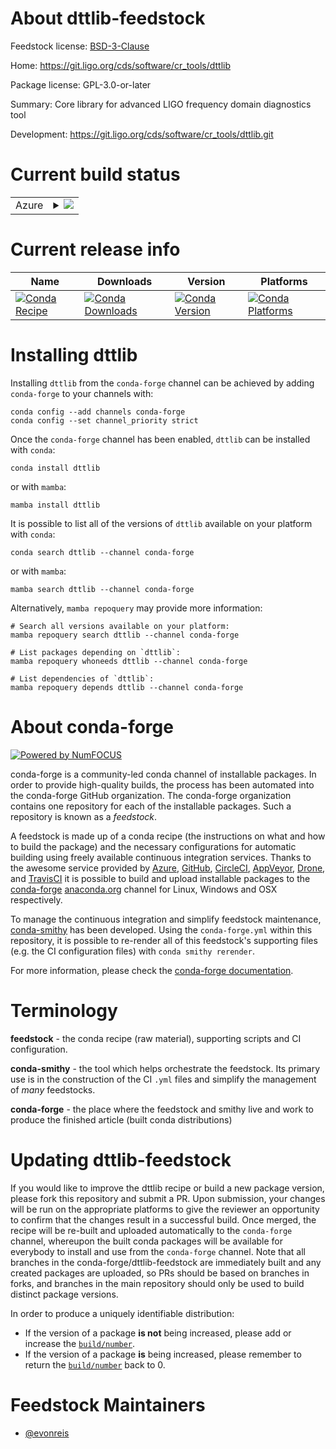 About dttlib-feedstock
======================

Feedstock license: [BSD-3-Clause](https://github.com/conda-forge/dttlib-feedstock/blob/main/LICENSE.txt)

Home: https://git.ligo.org/cds/software/cr_tools/dttlib

Package license: GPL-3.0-or-later

Summary: Core library for advanced LIGO frequency domain diagnostics tool

Development: https://git.ligo.org/cds/software/cr_tools/dttlib.git

Current build status
====================


<table>
    
  <tr>
    <td>Azure</td>
    <td>
      <details>
        <summary>
          <a href="https://dev.azure.com/conda-forge/feedstock-builds/_build/latest?definitionId=26163&branchName=main">
            <img src="https://dev.azure.com/conda-forge/feedstock-builds/_apis/build/status/dttlib-feedstock?branchName=main">
          </a>
        </summary>
        <table>
          <thead><tr><th>Variant</th><th>Status</th></tr></thead>
          <tbody><tr>
              <td>linux_64_python3.10.____cpython</td>
              <td>
                <a href="https://dev.azure.com/conda-forge/feedstock-builds/_build/latest?definitionId=26163&branchName=main">
                  <img src="https://dev.azure.com/conda-forge/feedstock-builds/_apis/build/status/dttlib-feedstock?branchName=main&jobName=linux&configuration=linux%20linux_64_python3.10.____cpython" alt="variant">
                </a>
              </td>
            </tr><tr>
              <td>linux_64_python3.11.____cpython</td>
              <td>
                <a href="https://dev.azure.com/conda-forge/feedstock-builds/_build/latest?definitionId=26163&branchName=main">
                  <img src="https://dev.azure.com/conda-forge/feedstock-builds/_apis/build/status/dttlib-feedstock?branchName=main&jobName=linux&configuration=linux%20linux_64_python3.11.____cpython" alt="variant">
                </a>
              </td>
            </tr><tr>
              <td>linux_64_python3.12.____cpython</td>
              <td>
                <a href="https://dev.azure.com/conda-forge/feedstock-builds/_build/latest?definitionId=26163&branchName=main">
                  <img src="https://dev.azure.com/conda-forge/feedstock-builds/_apis/build/status/dttlib-feedstock?branchName=main&jobName=linux&configuration=linux%20linux_64_python3.12.____cpython" alt="variant">
                </a>
              </td>
            </tr><tr>
              <td>linux_64_python3.13.____cp313</td>
              <td>
                <a href="https://dev.azure.com/conda-forge/feedstock-builds/_build/latest?definitionId=26163&branchName=main">
                  <img src="https://dev.azure.com/conda-forge/feedstock-builds/_apis/build/status/dttlib-feedstock?branchName=main&jobName=linux&configuration=linux%20linux_64_python3.13.____cp313" alt="variant">
                </a>
              </td>
            </tr><tr>
              <td>linux_64_python3.14.____cp314</td>
              <td>
                <a href="https://dev.azure.com/conda-forge/feedstock-builds/_build/latest?definitionId=26163&branchName=main">
                  <img src="https://dev.azure.com/conda-forge/feedstock-builds/_apis/build/status/dttlib-feedstock?branchName=main&jobName=linux&configuration=linux%20linux_64_python3.14.____cp314" alt="variant">
                </a>
              </td>
            </tr>
          </tbody>
        </table>
      </details>
    </td>
  </tr>
</table>

Current release info
====================

| Name | Downloads | Version | Platforms |
| --- | --- | --- | --- |
| [![Conda Recipe](https://img.shields.io/badge/recipe-dttlib-green.svg)](https://anaconda.org/conda-forge/dttlib) | [![Conda Downloads](https://img.shields.io/conda/dn/conda-forge/dttlib.svg)](https://anaconda.org/conda-forge/dttlib) | [![Conda Version](https://img.shields.io/conda/vn/conda-forge/dttlib.svg)](https://anaconda.org/conda-forge/dttlib) | [![Conda Platforms](https://img.shields.io/conda/pn/conda-forge/dttlib.svg)](https://anaconda.org/conda-forge/dttlib) |

Installing dttlib
=================

Installing `dttlib` from the `conda-forge` channel can be achieved by adding `conda-forge` to your channels with:

```
conda config --add channels conda-forge
conda config --set channel_priority strict
```

Once the `conda-forge` channel has been enabled, `dttlib` can be installed with `conda`:

```
conda install dttlib
```

or with `mamba`:

```
mamba install dttlib
```

It is possible to list all of the versions of `dttlib` available on your platform with `conda`:

```
conda search dttlib --channel conda-forge
```

or with `mamba`:

```
mamba search dttlib --channel conda-forge
```

Alternatively, `mamba repoquery` may provide more information:

```
# Search all versions available on your platform:
mamba repoquery search dttlib --channel conda-forge

# List packages depending on `dttlib`:
mamba repoquery whoneeds dttlib --channel conda-forge

# List dependencies of `dttlib`:
mamba repoquery depends dttlib --channel conda-forge
```


About conda-forge
=================

[![Powered by
NumFOCUS](https://img.shields.io/badge/powered%20by-NumFOCUS-orange.svg?style=flat&colorA=E1523D&colorB=007D8A)](https://numfocus.org)

conda-forge is a community-led conda channel of installable packages.
In order to provide high-quality builds, the process has been automated into the
conda-forge GitHub organization. The conda-forge organization contains one repository
for each of the installable packages. Such a repository is known as a *feedstock*.

A feedstock is made up of a conda recipe (the instructions on what and how to build
the package) and the necessary configurations for automatic building using freely
available continuous integration services. Thanks to the awesome service provided by
[Azure](https://azure.microsoft.com/en-us/services/devops/), [GitHub](https://github.com/),
[CircleCI](https://circleci.com/), [AppVeyor](https://www.appveyor.com/),
[Drone](https://cloud.drone.io/welcome), and [TravisCI](https://travis-ci.com/)
it is possible to build and upload installable packages to the
[conda-forge](https://anaconda.org/conda-forge) [anaconda.org](https://anaconda.org/)
channel for Linux, Windows and OSX respectively.

To manage the continuous integration and simplify feedstock maintenance,
[conda-smithy](https://github.com/conda-forge/conda-smithy) has been developed.
Using the ``conda-forge.yml`` within this repository, it is possible to re-render all of
this feedstock's supporting files (e.g. the CI configuration files) with ``conda smithy rerender``.

For more information, please check the [conda-forge documentation](https://conda-forge.org/docs/).

Terminology
===========

**feedstock** - the conda recipe (raw material), supporting scripts and CI configuration.

**conda-smithy** - the tool which helps orchestrate the feedstock.
                   Its primary use is in the construction of the CI ``.yml`` files
                   and simplify the management of *many* feedstocks.

**conda-forge** - the place where the feedstock and smithy live and work to
                  produce the finished article (built conda distributions)


Updating dttlib-feedstock
=========================

If you would like to improve the dttlib recipe or build a new
package version, please fork this repository and submit a PR. Upon submission,
your changes will be run on the appropriate platforms to give the reviewer an
opportunity to confirm that the changes result in a successful build. Once
merged, the recipe will be re-built and uploaded automatically to the
`conda-forge` channel, whereupon the built conda packages will be available for
everybody to install and use from the `conda-forge` channel.
Note that all branches in the conda-forge/dttlib-feedstock are
immediately built and any created packages are uploaded, so PRs should be based
on branches in forks, and branches in the main repository should only be used to
build distinct package versions.

In order to produce a uniquely identifiable distribution:
 * If the version of a package **is not** being increased, please add or increase
   the [``build/number``](https://docs.conda.io/projects/conda-build/en/latest/resources/define-metadata.html#build-number-and-string).
 * If the version of a package **is** being increased, please remember to return
   the [``build/number``](https://docs.conda.io/projects/conda-build/en/latest/resources/define-metadata.html#build-number-and-string)
   back to 0.

Feedstock Maintainers
=====================

* [@evonreis](https://github.com/evonreis/)

